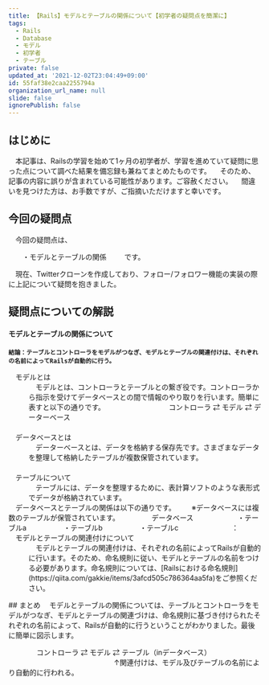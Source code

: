 ```yaml
---
title: 【Rails】モデルとテーブルの関係について【初学者の疑問点を簡潔に】
tags:
  - Rails
  - Database
  - モデル
  - 初学者
  - テーブル
private: false
updated_at: '2021-12-02T23:04:49+09:00'
id: 55faf38e2caa2255794a
organization_url_name: null
slide: false
ignorePublish: false
---
```

## はじめに
　本記事は、Railsの学習を始めて1ヶ月の初学者が、学習を進めていて疑問に思った点について調べた結果を備忘録も兼ねてまとめたものです。
　そのため、記事の内容に誤りが含まれている可能性があります。ご容赦ください。
　間違いを見つけた方は、お手数ですが、ご指摘いただけますと幸いです。

## 今回の疑問点
　今回の疑問点は、

　　・モデルとテーブルの関係
　
　です。　

 　現在、Twitterクローンを作成しており、フォロー/フォロワー機能の実装の際に上記について疑問を抱きました。
　
## 疑問点についての解説


#### モデルとテーブルの関係について
**`結論：テーブルとコントローラをモデルがつなぎ、モデルとテーブルの関連付けは、それぞれの名前によってRailsが自動的に行う。`**
<dl>
<dt>　モデルとは</dt>
  <dd>　モデルとは、コントローラとテーブルとの繋ぎ役です。コントローラから指示を受けてデータベースとの間で情報のやり取りを行います。簡単に表すと以下の通りです。　　
　　
　　　　　コントローラ ⇄ モデル ⇄ データーベース</dd>
　 　<dt>　データベースとは</dt>
  <dd>　データーベースとは、データを格納する保存先です。さまざまなデータを整理して格納したテーブルが複数保管されています。　</dd>
　　　　<dt>　テーブルについて</dt>
  <dd>　テーブルには、データを整理するために、表計算ソフトのような表形式でデータが格納されています。</dd>
　データベースとテーブルの関係は以下の通りです。
　　※データベースには複数のテーブルが保管されています。
　　　　 データベース　
　　　　　・テーブルa
　　　　　・テーブルb
　　　　　・テーブルc
　　　　　　　  ：　　
　　<dt>　モデルとテーブルの関連付けについて</dt>
 <dd>　モデルとテーブルの関連付けは、それぞれの名前によってRailsが自動的に行います。そのため、命名規則に従い、モデルとテーブルの名前をつける必要があります。命名規則については、[Railsにおける命名規則](https://qiita.com/gakkie/items/3afcd505c786364aa5fa)をご参照ください。
</dd>
</dl>     
## まとめ
　モデルとテーブルの関係については、テーブルとコントローラをモデルがつなぎ、モデルとテーブルの関連づけは、命名規則に基づき付けられたそれぞれの名前によって、Railsが自動的に行うということがわかりました。最後に簡単に図示します。

  　　　　コントローラ ⇄ モデル ⇄ テーブル（inデータベース）
　　　　　　　　　　　　　　　↑関連付けは、モデル及びテーブルの名前により自動的に行われる。　　　　
